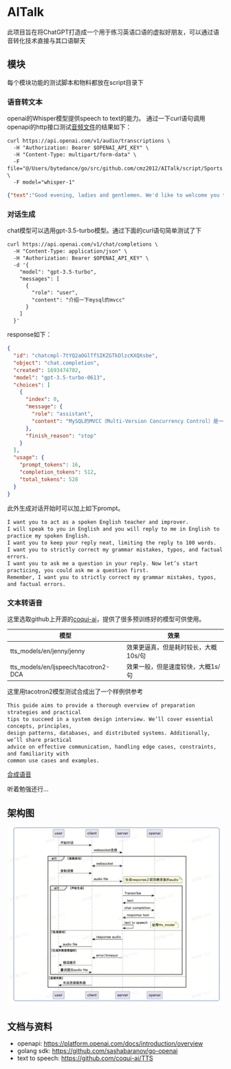 # AITalk
此项目旨在将ChatGPT打造成一个用于练习英语口语的虚拟好朋友，可以通过语音转化技术直接与其口语聊天

## 模块
每个模块功能的测试脚本和物料都放在script目录下
### 语音转文本
openai的Whisper模型提供speech to text的能力。
通过一下curl语句调用openapi的http接口测试[音频文件](file://./script/Sports.wav)的结果如下：
```shell
curl https://api.openai.com/v1/audio/transcriptions \
  -H "Authorization: Bearer $OPENAI_API_KEY" \
  -H "Content-Type: multipart/form-data" \
  -F file="@/Users/bytedance/go/src/github.com/cmz2012/AITalk/script/Sports.wav" \
  -F model="whisper-1"
```
```json
{"text":"Good evening, ladies and gentlemen. We'd like to welcome you to Blue Danube Radio's broadcast of the..."}
```

### 对话生成
chat模型可以选用gpt-3.5-turbo模型。通过下面的curl语句简单测试了下
```shell
curl https://api.openai.com/v1/chat/completions \
  -H "Content-Type: application/json" \
  -H "Authorization: Bearer $OPENAI_API_KEY" \
  -d '{
    "model": "gpt-3.5-turbo",
    "messages": [
      {
        "role": "user",
        "content": "介绍一下mysql的mvcc"
      }
    ]
  }'
```
response如下：
```json
{
  "id": "chatcmpl-7tYQ2aOGlTfSIKZGTkDlzcKXQXsbe",
  "object": "chat.completion",
  "created": 1693474702,
  "model": "gpt-3.5-turbo-0613",
  "choices": [
    {
      "index": 0,
      "message": {
        "role": "assistant",
        "content": "MySQL的MVCC（Multi-Version Concurrency Control）是一种并发控制机制，用于处理在并发环境下多个事务同时访问数据库的情况。\n\nMVCC基于对数据库中的每个数据行添加版本号的方。原始数据行及其版本号被保留在数据库中，以便其他事务可以继续读取旧版本的数据行，从而实现并发读。\n\nMVCC的主要工作原理有以下几个步骤：\n1. 插入操作：新插入的数据行将被赋予当前活动事务的并被赋予该版本的事务的结束时间点，然后一个新版本的数据行将被创建，并赋予新的版本号。其他事务仍然可以读取到旧版本的数据行。\n3. 删除操作：将被删除的数据行标记为已删除，并为其赋予该操作的高并发性能和减少锁的使用。\n\n但是，MVCC也有一些限制。由于每个数据行都需要保留多个版本，因此可能会增加存储空间的使用。此外，MVCC也无法解决所有并发问题，例如有些读操作可能会读取到已删除的数据行。\n\n总而言之，MySQL的MVCC是一种有效的并发控制机制，可以提高并发性能，同时也具有一些约束和限制。"
      },
      "finish_reason": "stop"
    }
  ],
  "usage": {
    "prompt_tokens": 16,
    "completion_tokens": 512,
    "total_tokens": 528
  }
}
```
此外生成对话开始时可以加上如下prompt。
```text
I want you to act as a spoken English teacher and improver. 
I will speak to you in English and you will reply to me in English to practice my spoken English. 
I want you to keep your reply neat, limiting the reply to 100 words. 
I want you to strictly correct my grammar mistakes, typos, and factual errors. 
I want you to ask me a question in your reply. Now let’s start practicing, you could ask me a question first. 
Remember, I want you to strictly correct my grammar mistakes, typos, and factual errors.
```

### 文本转语音
这里选取github上开源的[coqui-ai](https://github.com/coqui-ai/TTS)，提供了很多预训练好的模型可供使用。

| 模型                                   | 效果                     |
|--------------------------------------|------------------------|
| tts_models/en/jenny/jenny            | 效果更逼真，但是耗时较长，大概10s/句   |
| tts_models/en/ljspeech/tacotron2-DCA | 效果一般，但是速度较快，大概1s/句     |

这里用tacotron2模型测试合成出了一个样例供参考
```text
This guide aims to provide a thorough overview of preparation strategies and practical 
tips to succeed in a system design interview. We’ll cover essential concepts, principles, 
design patterns, databases, and distributed systems. Additionally, we’ll share practical 
advice on effective communication, handling edge cases, constraints, and familiarity with 
common use cases and examples.
```
[合成语音](file://./script/tts.wav)

听着勉强还行...

## 架构图
![avatar](./script/flow.jpeg)

## 文档与资料
* openapi: https://platform.openai.com/docs/introduction/overview
* golang sdk: https://github.com/sashabaranov/go-openai
* text to speech: https://github.com/coqui-ai/TTS